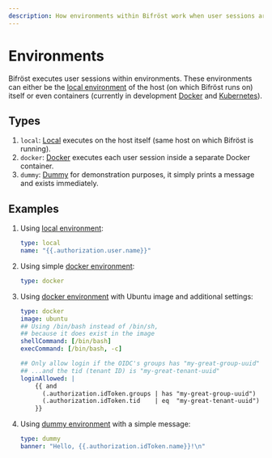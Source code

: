 ```yaml
---
description: How environments within Bifröst work when user sessions are executed.
---
```


# Environments

Bifröst executes user sessions within environments. These environments can either be the [local environment](local.md) of the host (on which Bifröst runs on) itself or even containers (currently in development [Docker](https://github.com/engity-com/bifroest/issues/11) and [Kubernetes](https://github.com/engity-com/bifroest/issues/12)).

## Types

1. `local`: [Local](local.md) executes on the host itself (same host on which Bifröst is running).
2. `docker`: [Docker](docker.md) executes each user session inside a separate Docker container.
3. `dummy`: [Dummy](dummy.md) for demonstration purposes, it simply prints a message and exists immediately.

## Examples

1. Using [local environment](local.md):
   ```yaml
   type: local
   name: "{{.authorization.user.name}}"
   ```
2. Using simple [docker environment](docker.md):
   ```yaml
   type: docker
   ```
3. Using [docker environment](docker.md) with Ubuntu image and additional settings:
   ```yaml
   type: docker
   image: ubuntu
   ## Using /bin/bash instead of /bin/sh,
   ## because it does exist in the image
   shellCommand: [/bin/bash]
   execCommand: [/bin/bash, -c]

   ## Only allow login if the OIDC's groups has "my-great-group-uuid"
   ## ...and the tid (tenant ID) is "my-great-tenant-uuid"
   loginAllowed: |
       {{ and
         (.authorization.idToken.groups | has "my-great-group-uuid")
         (.authorization.idToken.tid    | eq  "my-great-tenant-uuid")
       }}
   ```
4. Using [dummy environment](dummy.md) with a simple message:
   ```yaml
   type: dummy
   banner: "Hello, {{.authorization.idToken.name}}!\n"
   ```
